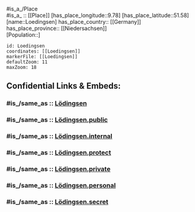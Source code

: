 ﻿---
aliases:
- Loedingsen
confidential: public
isDeleted: false
location:
- 51.58
- 9.78
mapmarker: city
mapzoom:
- 7
- 12
SpocWebEntityId: 32188
tags:
- geo/City
type: City
---

#is_a_/Place  
#is_a_ :: [[Place]] 
[has_place_longitude::9.78] 
[has_place_latitude::51.58] 
[name::Loedingsen] 
has_place_country:: [[Germany]]  
has_place_province:: [[Niedersachsen]]  
[Population::] 



```leaflet
id: Loedingsen
coordinates: [[Loedingsen]] 
markerFile: [[Loedingsen]] 
defaultZoom: 11 
maxZoom: 18
```


## Confidential Links & Embeds: 

### #is_/same_as :: [Lödingsen](/_Standards/Earth/Continent/Europe/Europe~Central/Germany/Germany~West/Niedersachsen/counties~Niedersachsen/Göttingen/cities~Göttingen/Adelebsen/boroughs~Adelebsen/Lödingsen.md) 

### #is_/same_as :: [Lödingsen.public](/_public/Earth/Continent/Europe/Europe~Central/Germany/Germany~West/Niedersachsen/counties~Niedersachsen/Göttingen/cities~Göttingen/Adelebsen/boroughs~Adelebsen/Lödingsen.public.md) 

### #is_/same_as :: [Lödingsen.internal](/_internal/Earth/Continent/Europe/Europe~Central/Germany/Germany~West/Niedersachsen/counties~Niedersachsen/Göttingen/cities~Göttingen/Adelebsen/boroughs~Adelebsen/Lödingsen.internal.md) 

### #is_/same_as :: [Lödingsen.protect](/_protect/Earth/Continent/Europe/Europe~Central/Germany/Germany~West/Niedersachsen/counties~Niedersachsen/Göttingen/cities~Göttingen/Adelebsen/boroughs~Adelebsen/Lödingsen.protect.md) 

### #is_/same_as :: [Lödingsen.private](/_private/Earth/Continent/Europe/Europe~Central/Germany/Germany~West/Niedersachsen/counties~Niedersachsen/Göttingen/cities~Göttingen/Adelebsen/boroughs~Adelebsen/Lödingsen.private.md) 

### #is_/same_as :: [Lödingsen.personal](/_personal/Earth/Continent/Europe/Europe~Central/Germany/Germany~West/Niedersachsen/counties~Niedersachsen/Göttingen/cities~Göttingen/Adelebsen/boroughs~Adelebsen/Lödingsen.personal.md) 

### #is_/same_as :: [Lödingsen.secret](/_secret/Earth/Continent/Europe/Europe~Central/Germany/Germany~West/Niedersachsen/counties~Niedersachsen/Göttingen/cities~Göttingen/Adelebsen/boroughs~Adelebsen/Lödingsen.secret.md)

